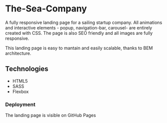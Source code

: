 # The-Sea-Company
A fully responsive landing page for a sailing startup company. All animations and interactive elements - popup, navigation-bar, carousel- are entirely created with CSS. The page is also SEO friendly and all images are fully responsive.

This landing page is easy to mantain and easily scalable, thanks to BEM architecture.

## Technologies
* HTML5
* SASS
* Flexbox

### Deployment
The landing page is visible on GitHub Pages
